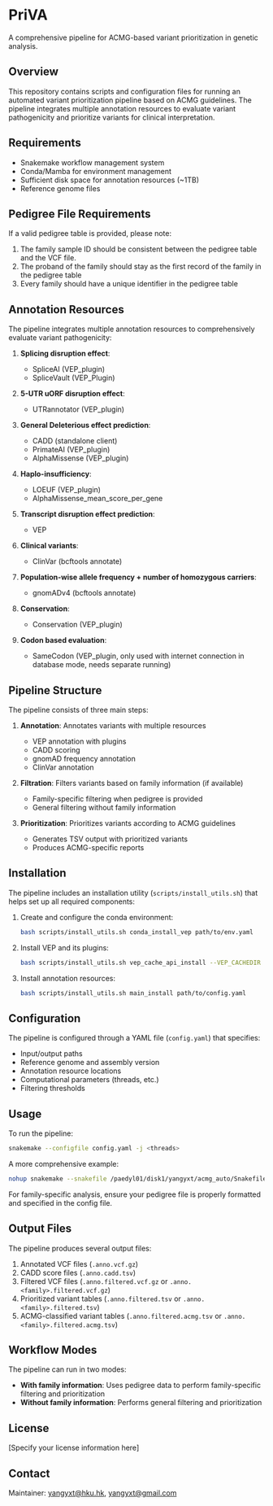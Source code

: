# PriVA

A comprehensive pipeline for ACMG-based variant prioritization in genetic analysis.

## Overview

This repository contains scripts and configuration files for running an automated variant prioritization pipeline based on ACMG guidelines. The pipeline integrates multiple annotation resources to evaluate variant pathogenicity and prioritize variants for clinical interpretation.

## Requirements

- Snakemake workflow management system
- Conda/Mamba for environment management
- Sufficient disk space for annotation resources (~1TB)
- Reference genome files

## Pedigree File Requirements

If a valid pedigree table is provided, please note:
1. The family sample ID should be consistent between the pedigree table and the VCF file.
2. The proband of the family should stay as the first record of the family in the pedigree table
3. Every family should have a unique identifier in the pedigree table

## Annotation Resources

The pipeline integrates multiple annotation resources to comprehensively evaluate variant pathogenicity:

1. **Splicing disruption effect**: 
   - SpliceAI (VEP_plugin)
   - SpliceVault (VEP_Plugin)

2. **5-UTR uORF disruption effect**: 
   - UTRannotator (VEP_plugin)

3. **General Deleterious effect prediction**: 
   - CADD (standalone client)
   - PrimateAI (VEP_plugin)
   - AlphaMissense (VEP_plugin)

4. **Haplo-insufficiency**: 
   - LOEUF (VEP_plugin)
   - AlphaMissense_mean_score_per_gene

5. **Transcript disruption effect prediction**: 
   - VEP

6. **Clinical variants**: 
   - ClinVar (bcftools annotate)

7. **Population-wise allele frequency + number of homozygous carriers**: 
   - gnomADv4 (bcftools annotate)

8. **Conservation**: 
   - Conservation (VEP_plugin)

9. **Codon based evaluation**: 
   - SameCodon (VEP_plugin, only used with internet connection in database mode, needs separate running)

## Pipeline Structure

The pipeline consists of three main steps:

1. **Annotation**: Annotates variants with multiple resources
   - VEP annotation with plugins
   - CADD scoring
   - gnomAD frequency annotation
   - ClinVar annotation

2. **Filtration**: Filters variants based on family information (if available)
   - Family-specific filtering when pedigree is provided
   - General filtering without family information

3. **Prioritization**: Prioritizes variants according to ACMG guidelines
   - Generates TSV output with prioritized variants
   - Produces ACMG-specific reports

## Installation

The pipeline includes an installation utility (`scripts/install_utils.sh`) that helps set up all required components:

1. Create and configure the conda environment:
   ```bash
   bash scripts/install_utils.sh conda_install_vep path/to/env.yaml
   ```

2. Install VEP and its plugins:
   ```bash
   bash scripts/install_utils.sh vep_cache_api_install --VEP_CACHEDIR /path/to/cache --VEP_ASSEMBLY GRCh37/GRCh38
   ```

3. Install annotation resources:
   ```bash
   bash scripts/install_utils.sh main_install path/to/config.yaml
   ```

## Configuration

The pipeline is configured through a YAML file (`config.yaml`) that specifies:

- Input/output paths
- Reference genome and assembly version
- Annotation resource locations
- Computational parameters (threads, etc.)
- Filtering thresholds

## Usage

To run the pipeline:

```bash
snakemake --configfile config.yaml -j <threads>
```

A more comprehensive example:

```bash
nohup snakemake --snakefile /paedyl01/disk1/yangyxt/acmg_auto/Snakefile --cores 50 --configfile /paedyl01/disk1/yangyxt/test_acmg_auto/test_clinvar/config_clinvar.hg38.yaml --printshellcmds --verbose > /paedyl01/disk1/yangyxt/test_acmg_auto/test_clinvar/clinvar_2star_snakemake_pipeline.hg38.log 2>&1 &
```

For family-specific analysis, ensure your pedigree file is properly formatted and specified in the config file.

## Output Files

The pipeline produces several output files:

1. Annotated VCF files (`.anno.vcf.gz`)
2. CADD score files (`.anno.cadd.tsv`)
3. Filtered VCF files (`.anno.filtered.vcf.gz` or `.anno.<family>.filtered.vcf.gz`)
4. Prioritized variant tables (`.anno.filtered.tsv` or `.anno.<family>.filtered.tsv`)
5. ACMG-classified variant tables (`.anno.filtered.acmg.tsv` or `.anno.<family>.filtered.acmg.tsv`)

## Workflow Modes

The pipeline can run in two modes:

- **With family information**: Uses pedigree data to perform family-specific filtering and prioritization
- **Without family information**: Performs general filtering and prioritization

## License

[Specify your license information here]

## Contact

Maintainer: yangyxt@hku.hk, yangyxt@gmail.com
